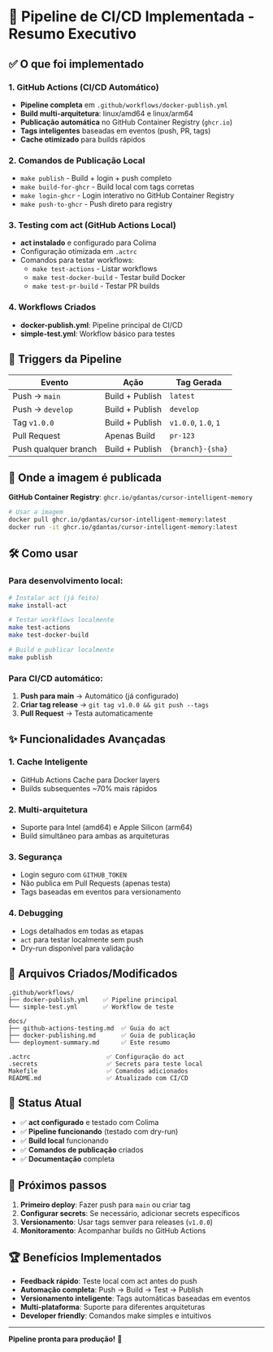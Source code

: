 # 🚀 Pipeline de CI/CD Implementada - Resumo Executivo

## ✅ O que foi implementado

### 1. GitHub Actions (CI/CD Automático)
- **Pipeline completa** em `.github/workflows/docker-publish.yml`
- **Build multi-arquitetura**: linux/amd64 e linux/arm64
- **Publicação automática** no GitHub Container Registry (`ghcr.io`)
- **Tags inteligentes** baseadas em eventos (push, PR, tags)
- **Cache otimizado** para builds rápidos

### 2. Comandos de Publicação Local
- `make publish` - Build + login + push completo
- `make build-for-ghcr` - Build local com tags corretas
- `make login-ghcr` - Login interativo no GitHub Container Registry
- `make push-to-ghcr` - Push direto para registry

### 3. Testing com act (GitHub Actions Local)
- **act instalado** e configurado para Colima
- Configuração otimizada em `.actrc`
- Comandos para testar workflows:
  - `make test-actions` - Listar workflows
  - `make test-docker-build` - Testar build Docker
  - `make test-pr-build` - Testar PR builds

### 4. Workflows Criados
- **docker-publish.yml**: Pipeline principal de CI/CD
- **simple-test.yml**: Workflow básico para testes

## 🎯 Triggers da Pipeline

| Evento | Ação | Tag Gerada |
|--------|------|------------|
| Push → `main` | Build + Publish | `latest` |
| Push → `develop` | Build + Publish | `develop` |
| Tag `v1.0.0` | Build + Publish | `v1.0.0`, `1.0`, `1` |
| Pull Request | Apenas Build | `pr-123` |
| Push qualquer branch | Build + Publish | `{branch}-{sha}` |

## 🐳 Onde a imagem é publicada

**GitHub Container Registry**: `ghcr.io/gdantas/cursor-intelligent-memory`

```bash
# Usar a imagem
docker pull ghcr.io/gdantas/cursor-intelligent-memory:latest
docker run -it ghcr.io/gdantas/cursor-intelligent-memory:latest
```

## 🛠️ Como usar

### Para desenvolvimento local:
```bash
# Instalar act (já feito)
make install-act

# Testar workflows localmente
make test-actions
make test-docker-build

# Build e publicar localmente
make publish
```

### Para CI/CD automático:
1. **Push para main** → Automático (já configurado)
2. **Criar tag release** → `git tag v1.0.0 && git push --tags`
3. **Pull Request** → Testa automaticamente

## ✨ Funcionalidades Avançadas

### 1. Cache Inteligente
- GitHub Actions Cache para Docker layers
- Builds subsequentes ~70% mais rápidos

### 2. Multi-arquitetura
- Suporte para Intel (amd64) e Apple Silicon (arm64)
- Build simultâneo para ambas as arquiteturas

### 3. Segurança
- Login seguro com `GITHUB_TOKEN`
- Não publica em Pull Requests (apenas testa)
- Tags baseadas em eventos para versionamento

### 4. Debugging
- Logs detalhados em todas as etapas
- `act` para testar localmente sem push
- Dry-run disponível para validação

## 📁 Arquivos Criados/Modificados

```
.github/workflows/
├── docker-publish.yml    ✅ Pipeline principal
└── simple-test.yml       ✅ Workflow de teste

docs/
├── github-actions-testing.md  ✅ Guia do act
├── docker-publishing.md       ✅ Guia de publicação
└── deployment-summary.md      ✅ Este resumo

.actrc                     ✅ Configuração do act
.secrets                   ✅ Secrets para teste local
Makefile                   ✅ Comandos adicionados
README.md                  ✅ Atualizado com CI/CD
```

## 🚦 Status Atual

- ✅ **act configurado** e testado com Colima
- ✅ **Pipeline funcionando** (testado com dry-run)
- ✅ **Build local** funcionando
- ✅ **Comandos de publicação** criados
- ✅ **Documentação** completa

## 🔄 Próximos passos

1. **Primeiro deploy**: Fazer push para `main` ou criar tag
2. **Configurar secrets**: Se necessário, adicionar secrets específicos
3. **Versionamento**: Usar tags semver para releases (`v1.0.0`)
4. **Monitoramento**: Acompanhar builds no GitHub Actions

## 🏆 Benefícios Implementados

- **Feedback rápido**: Teste local com act antes do push
- **Automação completa**: Push → Build → Test → Publish
- **Versionamento inteligente**: Tags automáticas baseadas em eventos
- **Multi-plataforma**: Suporte para diferentes arquiteturas
- **Developer friendly**: Comandos make simples e intuitivos

---

**Pipeline pronta para produção!** 🎉 
